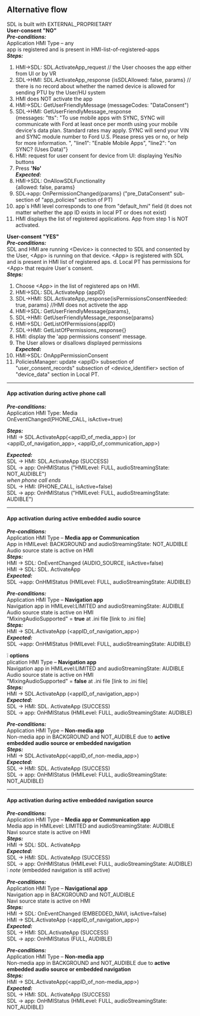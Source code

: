 ## Alternative flow
SDL is built with EXTERNAL_PROPRIETARY  
**User-consent "NO"**  
_**Pre-conditions:**_  
Application HMI Type – any  
app is registered and is present in HMI-list-of-registered-apps  
_**Steps:**_  
1. HMI->SDL: SDL.ActivateApp_request // the User chooses the app either from UI or by VR  
2. SDL->HMI: SDL.ActivateApp_response 
{isSDLAllowed: false, params}
// there is no record about whether the named device is allowed for sending PTU by the User/HU system  
3. HMI does NOT activate the app  
4. HMI->SDL: GetUserFriendlyMessage (messageCodes: "DataConsent")  
5. SDL->HMI: GetUserFriendlyMessage_response  
{messages: "tts": "To use mobile apps with SYNC, SYNC will communicate with Ford at least once per month using your mobile device's data plan. Standard rates may apply. SYNC will send your VIN and SYNC module number to Ford U.S. Please press yes or no, or help for more information. ", "line1": "Enable Mobile Apps", "line2": "on SYNC? (Uses Data)"}  
6. HMI: request for user consent for device from UI: displaying Yes/No buttons  
7. Press **'No'**  
_**Expected:**_  
1. HMI->SDL: OnAllowSDLFunctionality  
{allowed: false, params}  
2. SDL->app: OnPermissionChanged{params} ("pre_DataConsent" sub-section of "app_policies" section of PT)  
3. app`s HMI level corresponds to one from "default_hmi" field (it does not matter whether the app ID exists in local PT or does not exist)  
4. HMI displays the list of registered applications. App from step 1 is NOT activated.

**User-consent "YES"**  
_**Pre-conditions:**_  
SDL and HMI are running
\<Device> is connected to SDL and consented by the User, \<App> is running on that device.
\<App> is registered with SDL and is present in HMI list of registered aps.
d. Local PT has permissions for \<App> that require User`s consent.  
_**Steps:**_  
1. Choose \<App> in the list of registered aps on HMI.  
2. HMI->SDL: SDL.ActivateApp
{appID}  
3. SDL->HMI: SDL.ActivateApp_response{isPermissionsConsentNeeded: true, params} //HMI does not activete the app  
4. HMI->SDL: GetUserFriendlyMessage{params},  
5. SDL->HMI: GetUserFriendlyMessage_response{params}  
6. HMI->SDL: GetListOfPermissions{appID}  
7. SDL->HMI: GetListOfPermissions_response{}  
8. HMI: display the 'app permissions consent' message.  
9. The User allows or disallows displayed permissions  
_**Expected:**_  
1. HMI->SDL: OnAppPermissionConsent  
2. PoliciesManager: update \<appID> subsection of "user_consent_records" subsection of \<device_identifier> section of "device_data" section in Local PT.


---

#### App activation during active phone call  
_**Pre-conditions:**_  
Application HMI Type: Media  
OnEventChanged(PHONE_CALL, isActive=true)  

_**Steps:**_  
HMI -> SDL.ActivateApp(\<appID_of_media_app\>) (or \<appID_of_navigation_app\>, \<appID_of_communication_app\>)  

_**Expected:**_  
SDL -> HMI: SDL.ActivateApp (SUCCESS)  
SDL -> app: OnHMIStatus ("HMILevel: FULL, audioStreamingState: NOT_AUDIBLE")  
_when phone call ends_  
SDL -> HMI: (PHONE_CALL, isActive=false)  
SDL -> app: OnHMIStatus ("HMILevel: FULL, audioStreamingState: AUDIBLE")

---

#### App activation during active embedded audio source  
_**Pre-conditions:**_  
Application HMI Type – **Media app  or Communication**  
App in HMILevel: BACKGROUND and audioStreamingState: NOT_AUDIBLE   
Audio source state is active on HMI  
_**Steps:**_  
HMI -> SDL: OnEventChanged (AUDIO_SOURCE, isActive=false)   
HMI -> SDL: SDL. ActivateApp  
_**Expected:**_  
SDL ->app: OnHMIStatus (HMILevel: FULL, audioStreamingState: AUDIBLE)

_**Pre-conditions:**_  
Application HMI Type – **Navigation app**  
Navigation app in HMILevel:LIMITED and audioStreamingState: AUDIBLE  
Audio source state is active on HMI  
"MixingAudioSupported" = **true** at .ini file [link to .ini file]  
_**Steps:**_  
HMI -> SDL.ActivateApp (\<appID_of_navigation_app\>)  
_**Expected:**_    
SDL ->app: OnHMIStatus (HMILevel: FULL, audioStreamingState: AUDIBLE)

:grey_exclamation: **options**  
plication HMI Type – **Navigation app**  
Navigation app in HMILevel:LIMITED and audioStreamingState: AUDIBLE  
Audio source state is active on HMI  
"MixingAudioSupported" = **false** at .ini file [link to .ini file]  
_**Steps:**_  
HMI -> SDL.ActivateApp (\<appID_of_navigation_app\>)  
_**Expected:**_  
SDL -> HMI: SDL. ActivateApp (SUCCESS)  
SDL -> app: OnHMIStatus (HMILevel: FULL, audioStreamingState: AUDIBLE)

_**Pre-conditions:**_  
Application HMI Type – **Non-media app**  
Non-media app in BACKGROUND and NOT_AUDIBLE due to **active embedded audio source or embedded navigation**  
_**Steps:**_  
HMI -> SDL.ActivateApp(\<appID_of_non-media_app\>)  
_**Expected:**_   
SDL -> HMI: SDL. ActivateApp (SUCCESS)  
SDL -> app: OnHMIStatus (HMILevel: FULL, audioStreamingState: NOT_AUDIBLE)

---

#### App activation during active embedded navigation source
_**Pre-conditions:**_  
Application HMI Type – **Media app or Communication app**  
Media app in HMILevel: LIMITED and audioStreamingState: AUDIBLE  
Navi source state is active on HMI  
_**Steps:**_  
HMI -> SDL: SDL. ActivateApp  
_**Expected:**_  
SDL -> HMI: SDL. ActivateApp (SUCCESS)  
SDL -> app: OnHMIStatus (HMILevel: FULL, audioStreamingState: AUDIBLE)  
:grey_exclamation: _note_ (embedded navigation is still active)

_**Pre-conditions:**_  
Application HMI Type – **Navigational app**  
Navigation app in BACKGROUND and NOT_AUDIBLE  
Navi source state is active on HMI  
_**Steps:**_  
HMI -> SDL: OnEventChanged (EMBEDDED_NAVI, isActive=false)  
HMI -> SDL.ActivateApp (\<appID_of_navigation_app\>)  
_**Expected:**_  
SDL -> HMI: SDL.ActivateApp (SUCCESS)  
SDL -> app: OnHMIStatus (FULL, AUDIBLE) 

_**Pre-conditions:**_  
Application HMI Type – **Non-media app**  
Non-media app in BACKGROUND and NOT_AUDIBLE due to **active embedded audio source or embedded navigation**  
_**Steps:**_  
HMI -> SDL.ActivateApp(\<appID_of_non-media_app\>)  
_**Expected:**_  
SDL -> HMI: SDL. ActivateApp (SUCCESS)  
SDL -> app: OnHMIStatus (HMILevel: FULL, audioStreamingState: NOT_AUDIBLE)

